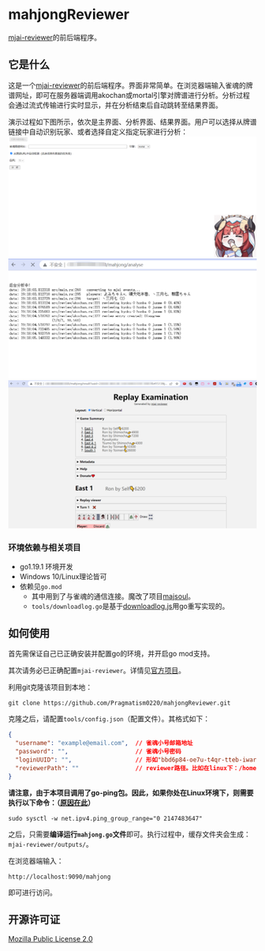 ﻿# mahjongReviewer
[mjai-reviewer](https://github.com/Equim-chan/mjai-reviewer)的前后端程序。

## 它是什么
这是一个[mjai-reviewer](https://github.com/Equim-chan/mjai-reviewer)的前后端程序。界面非常简单。在浏览器端输入雀魂的牌谱网址，即可在服务器端调用akochan或mortal引擎对牌谱进行分析。分析过程会通过流式传输进行实时显示，并在分析结束后自动跳转至结果界面。

演示过程如下图所示，依次是主界面、分析界面、结果界面。用户可以选择从牌谱链接中自动识别玩家、或者选择自定义指定玩家进行分析：
![主界面](/images/mahjong.png)
![分析界面](/images/analyse.png)
![结果界面](/images/result.png)

### 环境依赖与相关项目
* go1.19.1 环境开发
* Windows 10/Linux理论皆可
* 依赖见`go.mod`
  * 其中用到了与雀魂的通信连接。魔改了项目[majsoul](https://github.com/constellation39/majsoul)。
  * `tools/downloadlog.go`是基于[downloadlog.js](https://gist.githubusercontent.com/Equim-chan/875a232a2c1d31181df8b3a8704c3112/raw/a0533ae7a0ab0158ca9ad9771663e94b82b61572/downloadlogs.js)用go重写实现的。

## 如何使用
首先需保证自己已正确安装并配置go的环境，并开启go mod支持。

其次请务必已正确配置`mjai-reviewer`。详情见[官方项目](https://github.com/Equim-chan/mjai-reviewer)。

利用git克隆该项目到本地：
```
git clone https://github.com/Pragmatism0220/mahjongReviewer.git
```
克隆之后，请配置`tools/config.json`（配置文件）。其格式如下：
```json
{
  "username": "example@email.com",  // 雀魂小号邮箱地址
  "password": "",                   // 雀魂小号密码
  "loginUUID": "",                  // 形如"bbd6p84-oe7u-t4qr-tteb-iwar77s63donn"，可以留空，但最好还是填上
  "reviewerPath": ""                // reviewer路径。比如在linux下：/home/user/some/dir/mjai-reviewer/
}
```
**请注意，由于本项目调用了go-ping包。因此，如果你处在Linux环境下，则需要执行以下命令：（[原因在此](https://github.com/go-ping/ping#linux)）**
```shell
sudo sysctl -w net.ipv4.ping_group_range="0 2147483647"
```
之后，只需要**编译运行`mahjong.go`文件**即可。执行过程中，缓存文件夹会生成：`mjai-reviewer/outputs/`。

在浏览器端输入：
```
http://localhost:9090/mahjong
```
即可进行访问。

## 开源许可证
[Mozilla Public License 2.0](https://github.com/Pragmatism0220/mahjongReviewer/blob/main/LICENSE)